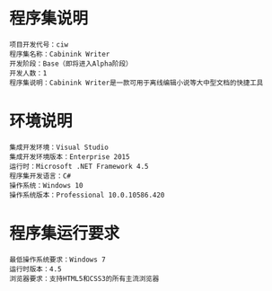 # 程序集说明
    项目开发代号：ciw
    程序集名称：Cabinink Writer
    开发阶段：Base（即将进入Alpha阶段）
    开发人数：1
    程序集说明：Cabinink Writer是一款可用于离线编辑小说等大中型文档的快捷工具
# 环境说明
    集成开发环境：Visual Studio
    集成开发环境版本：Enterprise 2015
    运行时：Microsoft .NET Framework 4.5
    程序集开发语言：C#
    操作系统：Windows 10
    操作系统版本：Professional 10.0.10586.420
# 程序集运行要求
    最低操作系统要求：Windows 7
    运行时版本：4.5
    浏览器要求：支持HTML5和CSS3的所有主流浏览器
